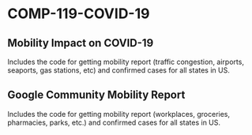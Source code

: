 # COMP-119-COVID-19
## Mobility Impact on COVID-19
Includes the code for getting mobility report (traffic congestion, airports, seaports, gas stations, etc) and confirmed cases for all states in US.

## Google Community Mobility Report
Includes the code for getting mobility report (workplaces, groceries, pharmacies, parks, etc.) and confirmed cases for all states in US.

